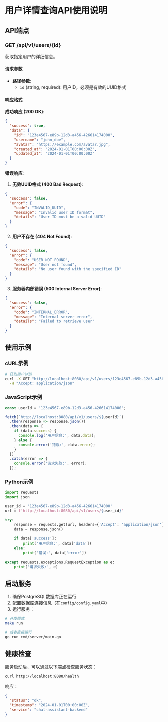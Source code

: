 # 用户详情查询API使用说明

## API端点

### GET /api/v1/users/{id}

获取指定用户的详细信息。

#### 请求参数

- **路径参数**:
  - `id` (string, required): 用户ID，必须是有效的UUID格式

#### 响应格式

**成功响应 (200 OK)**:
```json
{
  "success": true,
  "data": {
    "id": "123e4567-e89b-12d3-a456-426614174000",
    "username": "john_doe",
    "avatar": "https://example.com/avatar.jpg",
    "created_at": "2024-01-01T00:00:00Z",
    "updated_at": "2024-01-01T00:00:00Z"
  }
}
```

**错误响应**:

1. **无效UUID格式 (400 Bad Request)**:
```json
{
  "success": false,
  "error": {
    "code": "INVALID_UUID",
    "message": "Invalid user ID format",
    "details": "User ID must be a valid UUID"
  }
}
```

2. **用户不存在 (404 Not Found)**:
```json
{
  "success": false,
  "error": {
    "code": "USER_NOT_FOUND",
    "message": "User not found",
    "details": "No user found with the specified ID"
  }
}
```

3. **服务器内部错误 (500 Internal Server Error)**:
```json
{
  "success": false,
  "error": {
    "code": "INTERNAL_ERROR",
    "message": "Internal server error",
    "details": "Failed to retrieve user"
  }
}
```

## 使用示例

### cURL示例

```bash
# 获取用户详情
curl -X GET "http://localhost:8080/api/v1/users/123e4567-e89b-12d3-a456-426614174000" \
  -H "Accept: application/json"
```

### JavaScript示例

```javascript
const userId = '123e4567-e89b-12d3-a456-426614174000';

fetch(`http://localhost:8080/api/v1/users/${userId}`)
  .then(response => response.json())
  .then(data => {
    if (data.success) {
      console.log('用户信息:', data.data);
    } else {
      console.error('错误:', data.error);
    }
  })
  .catch(error => {
    console.error('请求失败:', error);
  });
```

### Python示例

```python
import requests
import json

user_id = '123e4567-e89b-12d3-a456-426614174000'
url = f'http://localhost:8080/api/v1/users/{user_id}'

try:
    response = requests.get(url, headers={'Accept': 'application/json'})
    data = response.json()
    
    if data['success']:
        print('用户信息:', data['data'])
    else:
        print('错误:', data['error'])
        
except requests.exceptions.RequestException as e:
    print('请求失败:', e)
```

## 启动服务

1. 确保PostgreSQL数据库正在运行
2. 配置数据库连接信息（在`config/config.yaml`中）
3. 运行服务：

```bash
# 开发模式
make run

# 或者直接运行
go run cmd/server/main.go
```

## 健康检查

服务启动后，可以通过以下端点检查服务状态：

```bash
curl http://localhost:8080/health
```

响应：
```json
{
  "status": "ok",
  "timestamp": "2024-01-01T00:00:00Z",
  "service": "chat-assistant-backend"
}
```
